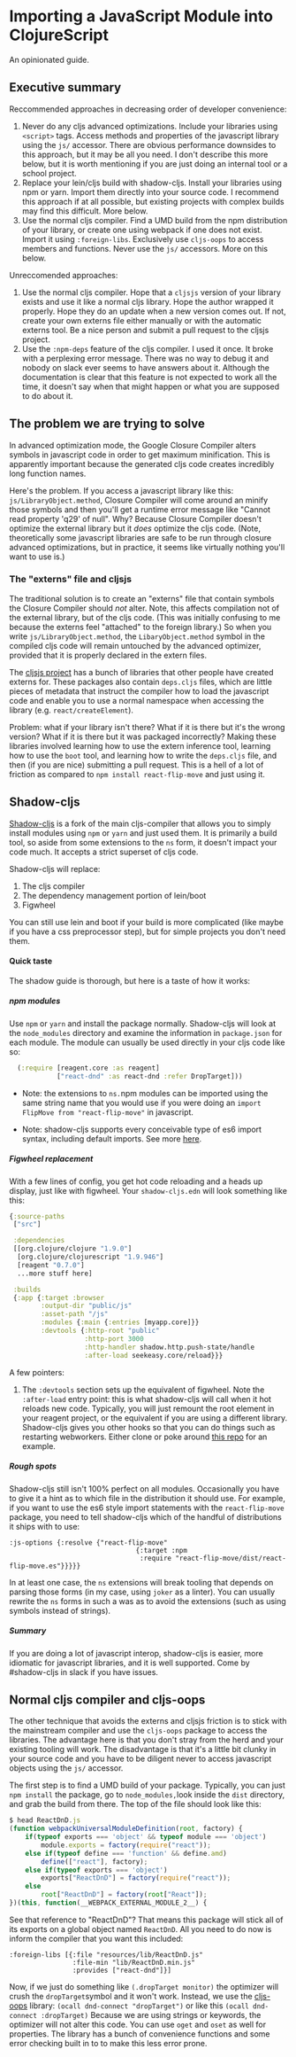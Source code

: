 # Importing a JavaScript Module into ClojureScript

An opinionated guide.

## Executive summary

Reccommended approaches in decreasing order of developer convenience:

1. Never do any cljs advanced optimizations. Include your libraries using `<script>` tags. Access methods and properties of the javascript library using the `js/` accessor. There are obvious performance downsides to this approach, but it may be all you need.  I don't describe this more below, but it is worth mentioning if you are just doing an internal tool or a school project.
2. Replace your lein/cljs build with shadow-cljs. Install your libraries using npm or yarn. Import them directly into your source code. I recommend this approach if at all possible, but existing projects with complex builds may find this difficult.  More below.
3. Use the normal cljs compiler. Find a UMD build from the npm distribution of your library, or create one using webpack if one does not exist. Import it using `:foreign-libs`. Exclusively use `cljs-oops` to access members and functions. Never use the `js/` accessors.  More on this below.

Unreccomended approaches:

1. Use the normal cljs compiler. Hope that a `cljsjs` version of your library exists and use it like a normal cljs library. Hope the author wrapped it properly. Hope they do an update when a new version comes out. If not, create your own externs file either manually or with the automatic externs tool. Be a nice person and submit a pull request to the cljsjs project.
2. Use the `:npm-deps` feature of the cljs compiler. I used it once. It broke with a perplexing error message. There was no way to debug it and nobody on slack ever seems to have answers about it. Although the documentation is clear that this feature is not expected to work all the time, it doesn't say when that might happen or what you are supposed to do about it.

## The problem we are trying to solve

In advanced optimization mode, the Google Closure Compiler alters symbols in javascript code in order to get maximum minification. This is apparently important because the generated cljs code creates incredibly long function names.

Here's the problem. If you access a javascript library like this: `js/LibraryObject.method`, Closure Compiler will come around an minify those symbols and then you'll get a runtime error message like "Cannot read property 'q29' of null". Why? Because Closure Compiler doesn't optimize the external library but it _does_ optimize the cljs code. \(Note, theoretically some javascript libraries are safe to be run through closure advanced optimizations, but in practice, it seems like virtually nothing you'll want to use is.\)

### The "externs" file and cljsjs

The traditional solution is to create an "externs" file that contain symbols the Closure Compiler should _not_ alter. Note, this affects compilation not of the external library, but of the cljs code. \(This was initially confusing to me because the externs feel "attached" to the foreign library.\) So when you write `js/LibraryObject.method`, the `LibaryObject.method` symbol in the compiled cljs code will remain untouched by the advanced optimizer, provided that it is properly declared in the extern files.

The [cljsjs project](https://github.com/cljsjs/packages) has a bunch of libraries that other people have created externs for. These packages also contain `deps.cljs` files, which are little pieces of metadata that instruct the compiler how to load the javascript code and enable you to use a normal namespace when accessing the library \(e.g. `react/createElement`\).

Problem: what if your library isn't there? What if it is there but it's the wrong version? What if it is there but it was packaged incorrectly? Making these libraries involved learning how to use the extern inference tool, learning how to use the `boot` tool, and learning how to write the `deps.cljs` file, and then \(if you are nice\) submitting a pull request.  This is a hell of a lot of friction as compared to `npm install react-flip-move` and just using it.

## Shadow-cljs

[Shadow-cljs](https://shadow-cljs.github.io/docs/UsersGuide.html) is a fork of the main cljs-compiler that allows you to simply install modules using `npm` or `yarn` and just used them. It is primarily a build tool, so aside from some extensions to the `ns` form, it doesn't impact your code much. It accepts a strict superset of cljs code.

Shadow-cljs will replace:

1. The cljs compiler
2. The dependency management portion of lein/boot
3. Figwheel

You can still use lein and boot if your build is more complicated \(like maybe if you have a css preprocessor step\), but for simple projects you don't need them.

#### Quick taste

The shadow guide is thorough, but here is a taste of how it works:

##### npm modules

Use `npm` or `yarn` and install the package normally. Shadow-cljs will look at the `node_modules` directory and examine the information in `package.json` for each module. The module can usually be used directly in your cljs code like so:

```clojure
  (:require [reagent.core :as reagent]
            ["react-dnd" :as react-dnd :refer DropTarget]))
```

* Note: the extensions to `ns.`npm modules can be imported using the same string name that you would use if you were doing an `import FlipMove from "react-flip-move"` in javascript.

* Note: shadow-cljs supports every conceivable type of es6 import syntax, including default imports. See more [here](https://shadow-cljs.github.io/docs/UsersGuide.html#_using_npm_packages).

##### Figwheel replacement

With a few lines of config, you get hot code reloading and a heads up display, just like with figwheel.  Your `shadow-cljs.edn` will look something like this:

```clojure
{:source-paths
 ["src"]

 :dependencies
 [[org.clojure/clojure "1.9.0"]
  [org.clojure/clojurescript "1.9.946"]
  [reagent "0.7.0"]
  ...more stuff here]

 :builds
 {:app {:target :browser
        :output-dir "public/js"
        :asset-path "/js"
        :modules {:main {:entries [myapp.core]}}
        :devtools {:http-root "public"
                   :http-port 3000
                   :http-handler shadow.http.push-state/handle
                   :after-load seekeasy.core/reload}}}
```

A few pointers:

1. The `:devtools` section sets up the equivalent of figwheel. Note the `:after-load` entry point: this is what shadow-cljs will call when it hot reloads new code. Typically, you will just remount the root element in your reagent project, or the equivalent if you are using a different library. Shadow-cljs gives you other hooks so that you can do things such as restarting webworkers.  Either clone or poke around [this repo](https://github.com/lauritzsh/reagent-shadow-cljs-starter) for an example.

##### Rough spots

Shadow-cljs still isn't 100% perfect on all modules.  Occasionally you have to give it a hint as to which file in the distribution it should use.  For example, if you want to use the es6 style import statements with the `react-flip-move` package, you need to tell shadow-cljs which of the handful of distributions it ships with to use:

```
:js-options {:resolve {"react-flip-move"
                                {:target :npm
                                 :require "react-flip-move/dist/react-flip-move.es"}}}}}
```

In at least one case, the `ns` extensions will break tooling that depends on parsing those forms \(in my case, using `joker` as a linter\).  You can usually rewrite the `ns` forms in such a was as to avoid the extensions \(such as using symbols instead of strings\).

##### Summary

If you are doing a lot of javascript interop, shadow-cljs is easier, more idiomatic for javascript libraries, and it is well supported.  Come by \#shadow-cljs in slack if you have issues.

## Normal cljs compiler and cljs-oops

The other technique that avoids the externs and cljsjs friction is to stick with the mainstream compiler and use the `cljs-oops` package to access the libraries.  The advantage here is that you don't stray from the herd and your existing tooling will work.  The disadvantage is that it's a little bit clunky in your source code and you have to be diligent never to access javascript objects using the `js/` accessor.

The first step is to find a UMD build of your package.  Typically, you can just `npm install` the package, go to `node_modules,`look inside the `dist` directory, and grab the build from there.  The top of the file should look like this:

```js
$ head ReactDnD.js
(function webpackUniversalModuleDefinition(root, factory) {
	if(typeof exports === 'object' && typeof module === 'object')
		module.exports = factory(require("react"));
	else if(typeof define === 'function' && define.amd)
		define(["react"], factory);
	else if(typeof exports === 'object')
		exports["ReactDnD"] = factory(require("react"));
	else
		root["ReactDnD"] = factory(root["React"]);
})(this, function(__WEBPACK_EXTERNAL_MODULE_2__) {
```

See that reference to "ReactDnD"?  That means this package will stick all of its exports on a global object named `ReactDnD`.  All you need to do now is inform the compiler that you want this included:

```
:foreign-libs [{:file "resources/lib/ReactDnD.js"
                :file-min "lib/ReactDnD.min.js"
                :provides ["react-dnd"]}]
```

Now, if we just do something like `(.dropTarget monitor)` the optimizer will crush the `dropTarget`symbol and it won't work.  Instead, we use the [cljs-oops](https://github.com/binaryage/cljs-oops) library: `(ocall dnd-connect "dropTarget")` or like this `(ocall dnd-connect :dropTarget)` Because we are using strings or keywords, the optimizer will not alter this code.  You can use `oget` and `oset` as well for properties.  The library has a bunch of convenience functions and some error checking built in to to make this less error prone.

```clojure

```



